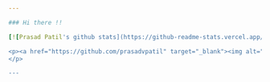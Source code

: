 ```yaml
---

### Hi there !!

[![Prasad Patil's github stats](https://github-readme-stats.vercel.app/api?username=prasadvpatil&count_private=true&include_all_commits=true&theme=vision-friendly-dark&show_icons=true)](https://github.com/prasadvpatil/github-readme-stats)

<p><a href="https://github.com/prasadvpatil" target="_blank"><img alt="Github" src="https://img.shields.io/badge/GitHub-%2312100E.svg?&style=for-the-badge&logo=Github&logoColor=white" /></a> <a href="https://www.linkedin.com/in/prasadvpatil" target="_blank"><img alt="LinkedIn" src="https://img.shields.io/badge/linkedin-%230077B5.svg?&style=for-the-badge&logo=linkedin&logoColor=white" /></a> 
</p>

---
```

